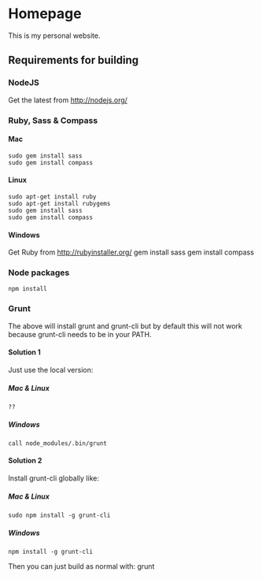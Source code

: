 Homepage
========

This is my personal website.

## Requirements for building

### NodeJS
Get the latest from http://nodejs.org/

### Ruby, Sass & Compass
#### Mac
	sudo gem install sass
	sudo gem install compass

#### Linux
	sudo apt-get install ruby
	sudo apt-get install rubygems
	sudo gem install sass
	sudo gem install compass

#### Windows
Get Ruby from http://rubyinstaller.org/
	gem install sass
	gem install compass

### Node packages
	npm install
	
### Grunt
The above will install grunt and grunt-cli but by default this will not work because grunt-cli needs to be in your PATH. 

#### Solution 1
Just use the local version:
##### Mac & Linux
	??
##### Windows
	call node_modules/.bin/grunt
	
#### Solution 2
Install grunt-cli globally like:
##### Mac & Linux
	sudo npm install -g grunt-cli
##### Windows
	npm install -g grunt-cli
Then you can just build as normal with:
	grunt 
